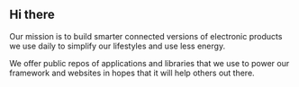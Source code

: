 ## Hi there 

Our mission is to build smarter connected versions of electronic products we use daily to simplify our lifestyles and use less energy.

We offer public repos of applications and libraries that we use to power our framework and websites in hopes that it will help others out there.

